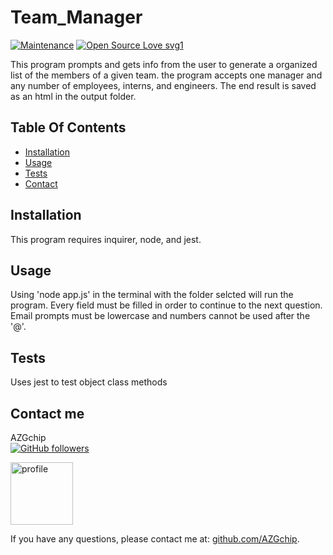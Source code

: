 
# Team_Manager
          
[![Maintenance](https://img.shields.io/badge/Maintained%3F-no-red.svg)](https://GitHub.com/AZGchip/Team_Manager/graphs/commit-activity)
[![Open Source Love svg1](https://badges.frapsoft.com/os/v1/open-source.svg?v=103)](https://github.com/ellerbrock/open-source-badges/)
      
      
This program prompts and gets info from the user to generate a organized list of the members of a given team. the program accepts one manager and any number of employees, interns, and engineers. The end result is saved as an html in the output folder.

## Table Of Contents
* [Installation](#Installation)
* [Usage](#Usage)
* [Tests](#Tests)
* [Contact](#contact)

      
## <a name ="Installation"></a> Installation
This program requires inquirer, node, and jest.

      
## <a name ="Usage"></a> Usage
Using 'node app.js' in the terminal with the folder selcted will run the program. Every field must be filled in order to continue to the next question. Email prompts must be lowercase and numbers cannot be used after the '@'. 

      
## <a name ="Tests"></a> Tests
Uses jest to test object class methods

      
## <a name ="contact"></a> Contact me
AZGchip  
[![GitHub followers](https://img.shields.io/github/followers/AZGchip.svg?style=social&label=Follow&maxAge=2592000)](https://github.com/AZGchip?tab=followers)


<img src="https://avatars2.githubusercontent.com/u/60306563?v=4" alt="profile" width="100"/>

If you have any questions, please contact me at:  [github.com/AZGchip](https://github.com/AZGchip). 
